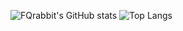 ![FQrabbit's GitHub stats](https://git-hub-readme-stats-p3pv36grr-fqrabbit.vercel.app/api?username=FQrabbit&show_icons=true&theme=moltack&&include_all_commits=true&show=reviews)
![Top Langs](https://git-hub-readme-stats-p3pv36grr-fqrabbit.vercel.app/api/top-langs/?username=FQrabbit&layout=compact)  
<!--
**FQrabbit/FQrabbit** is a ✨ _special_ ✨ repository because its `README.md` (this file) appears on your GitHub profile.

Here are some ideas to get you started:

- 🔭 I’m currently working on ...
- 🌱 I’m currently learning ...
- 👯 I’m looking to collaborate on ...
- 🤔 I’m looking for help with ...
- 💬 Ask me about ...
- 📫 How to reach me: ...
- 😄 Pronouns: ...
- ⚡ Fun fact: ...
-->
